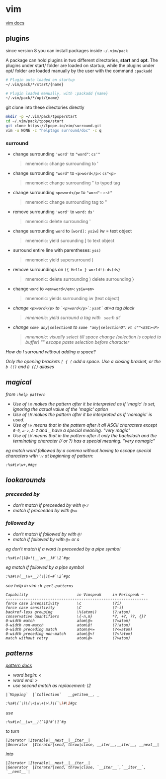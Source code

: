 # vim
[vim docs](https://vimdoc.sourceforge.net/)

## plugins

since version 8 you can install packages inside `~/.vim/pack`

A package can hold plugins in two different directories, **start** and **opt**. The plugins under start/ folder are loaded on startup, while the plugins under opt/ folder are loaded manually by the user with the command `:packadd`

```bash
# Plugin auto loaded on startup
~/.vim/pack/*/start/{name}

# Plugin loaded manually, with :packadd {name}
~/.vim/pack/*/opt/{name}
```

git clone into these directories directly

```bash
mkdir -p ~/.vim/pack/tpope/start
cd ~/.vim/pack/tpope/start
git clone https://tpope.io/vim/surround.git
vim -u NONE -c "helptags surround/doc" -c q
```

### surround

- change surrounding `'word'` to `"word"`:  `cs'"`  
  > mnemonic: change surrounding to '
- change surrounding `"word"` to `<p>word</p>`:  `cs"<p>`  
  > mnemonic: change surrounding " to typed tag   
- change surrounding `<p>word</p>` to `"word":` `cst"`  
  > mnemonic: change surrounding tag to "   
- remove surrounding `'word'` to `word:` `ds'`  
  > mnemonic: delete surrounding '   
- change surrounding `word` to `[word]:`  `ysiw]` iw = text object  
  > mnemonic: yield surounding ] to text object   
- surround entire line with parentheses:  `yss)`  
  > mnemonic: yield supersurround )   
- remove surroundings on `({ Hello } world!)`:  `ds)ds}`  
  > mnemonic: delete surrounding ) delete surrounding }   
- change `word` to `<em>word</em>`:  `ysiw<em>`  
  > mnemonic: yields surrounding iw (text object) <em>   
- change `<p>word</p>` to `` `<p>word</p>` ``:  `` ysat` `` at=a tag block   
  > mnemonic: yield surround a tag with `  see `:h at`   
- change `some any|selectionO` to `some "any|selectionO"`: `vt c""<ESC><P>`  
  > mnemonic: visually select till space change (selection is copied to buffer) "" escape paste selection before character   

  
How do I surround without adding a space?

Only the opening brackets `[ { (` add a space. Use a closing bracket, or the `b (()` and `B ({)` aliases


## magical

from `:help pattern`

- Use of `\m` makes the pattern after it be interpreted as if 'magic' is set,  ignoring the actual value of the 'magic' option  
- Use of `\M` makes the pattern after it be interpreted as if 'nomagic' is used.
- Use of `\v` means that in the pattern after it all ASCII characters except `0-9`, `a-z`, `A-Z` and `_` have a special meaning. "very magic"
- Use of `\V` means that in the pattern after it only the backslash and the terminating character (/ or ?) has a special meaning. "very nomagic"
 

eg match word followed by a comma without having to escape special characters with `\v` at beginning of pattern:

```vim
:%s#\v\w+,##gc
```

## lookarounds

### preceeded by
- don't match if preceeded by with `@<!`
- match if preceeded by with `@<=`

### followed by
- don't match if followed by with `@!`
- match if followed by with `@=` or `&`

eg don't match if a word is preceeded by a pipe symbol

```vim
:%s#\v(|)@<!(__\w+__)#`\2`#gc
```

eg match if followed by a pipe symbol

```vim
:%s#\v(__\w+__)(\|)@=#`\2`#gc
```

see help in vim `:h perl-patterns`
```vim
Capability                      in Vimspeak     in Perlspeak ~
----------------------------------------------------------------
force case insensitivity        \c              (?i)
force case sensitivity          \C              (?-i)
backref-less grouping           \%(atom\)       (?:atom)
conservative quantifiers        \{-n,m}         *?, +?, ??, {}?
0-width match                   atom\@=         (?=atom)
0-width non-match               atom\@!         (?!atom)
0-width preceding match         atom\@<=        (?<=atom)
0-width preceding non-match     atom\@<!        (?<!atom)
match without retry             atom\@>         (?>atom)
```

## patterns

[pattern docs](https://vimdoc.sourceforge.net/htmldoc/pattern.html#pattern)

- word begin: \<
- word end: \>
- use second match as replacement: \2

```|`Mapping`  |`Collection`   __getitem__, _```

```bash
:%s#\(`\)\(\<\w\+\>\)\(`\)#\2#gc
```
use
```vim
:%s#\v(__\w+__)(`)@!#`\1`#g
```
to turn 
```
|Iterator |Iterable|__next__|__iter__|
|Generator  |Iterator|send, throw|close, __iter__,__iter__, __next__|
```
into
```
|Iterator |Iterable|__next__|__iter__|
|Generator  |Iterator|send, throw|close, `__iter__`,`__iter__`, `__next__`|
```
